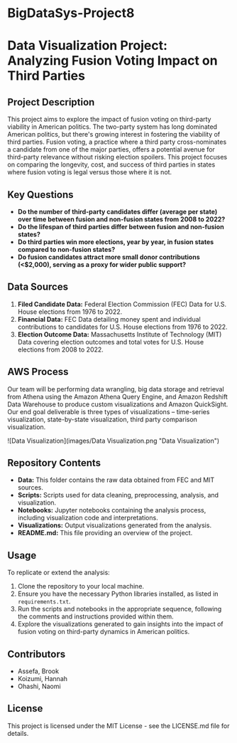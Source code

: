 # BigDataSys-Project8

# Data Visualization Project: Analyzing Fusion Voting Impact on Third Parties

## Project Description
This project aims to explore the impact of fusion voting on third-party viability in American politics. The two-party system has long dominated American politics, but there's growing interest in fostering the viability of third parties. Fusion voting, a practice where a third party cross-nominates a candidate from one of the major parties, offers a potential avenue for third-party relevance without risking election spoilers. This project focuses on comparing the longevity, cost, and success of third parties in states where fusion voting is legal versus those where it is not.

## Key Questions
- **Do the number of third-party candidates differ (average per state) over time between fusion and non-fusion states from 2008 to 2022?**
- **Do the lifespan of third parties differ between fusion and non-fusion states?**
- **Do third parties win more elections, year by year, in fusion states compared to non-fusion states?**
- **Do fusion candidates attract more small donor contributions (<$2,000), serving as a proxy for wider public support?**

## Data Sources
1. **Filed Candidate Data:** Federal Election Commission (FEC) Data for U.S. House elections from 1976 to 2022.
2. **Financial Data:** FEC Data detailing money spent and individual contributions to candidates for U.S. House elections from 1976 to 2022.
3. **Election Outcome Data:** Massachusetts Institute of Technology (MIT) Data covering election outcomes and total votes for U.S. House elections from 2008 to 2022.

## AWS Process
Our team will be performing data wrangling, big data storage and retrieval from Athena using the Amazon Athena Query Engine, and Amazon Redshift Data Warehouse to produce custom visualizations and Amazon QuickSight. Our end goal deliverable is three types of visualizations – time-series visualization, state-by-state visualization, third party comparison visualization.

![Data Visualization](images/Data Visualization.png "Data Visualization")

## Repository Contents
- **Data:** This folder contains the raw data obtained from FEC and MIT sources.
- **Scripts:** Scripts used for data cleaning, preprocessing, analysis, and visualization.
- **Notebooks:** Jupyter notebooks containing the analysis process, including visualization code and interpretations.
- **Visualizations:** Output visualizations generated from the analysis.
- **README.md:** This file providing an overview of the project.

## Usage
To replicate or extend the analysis:
1. Clone the repository to your local machine.
2. Ensure you have the necessary Python libraries installed, as listed in `requirements.txt`.
3. Run the scripts and notebooks in the appropriate sequence, following the comments and instructions provided within them.
4. Explore the visualizations generated to gain insights into the impact of fusion voting on third-party dynamics in American politics.

## Contributors
- Assefa, Brook
- Koizumi, Hannah
- Ohashi, Naomi

## License
This project is licensed under the MIT License - see the LICENSE.md file for details.
